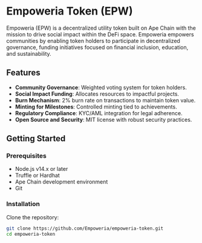 # Empoweria Token (EPW)

Empoweria (EPW) is a decentralized utility token built on Ape Chain with the mission to drive social impact within the DeFi space. Empoweria empowers communities by enabling token holders to participate in decentralized governance, funding initiatives focused on financial inclusion, education, and sustainability.

## Features

- **Community Governance**: Weighted voting system for token holders.
- **Social Impact Funding**: Allocates resources to impactful projects.
- **Burn Mechanism**: 2% burn rate on transactions to maintain token value.
- **Minting for Milestones**: Controlled minting tied to achievements.
- **Regulatory Compliance**: KYC/AML integration for legal adherence.
- **Open Source and Security**: MIT license with robust security practices.

## Getting Started

### Prerequisites

- Node.js v14.x or later
- Truffle or Hardhat
- Ape Chain development environment
- Git

### Installation

Clone the repository:

```bash
git clone https://github.com/Empoweria/empoweria-token.git
cd empoweria-token
